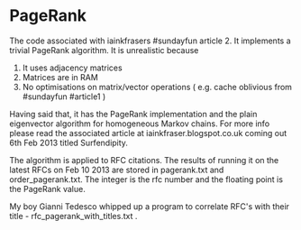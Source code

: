 PageRank
========

The code associated with iainkfrasers #sundayfun article 2. It implements a trivial PageRank 
algorithm. It is unrealistic because 

1. It uses adjacency matrices 
2. Matrices are in RAM
3. No optimisations on matrix/vector operations ( e.g. cache oblivious from #sundayfun #article1 )

Having said that, it has the PageRank implementation and the plain eigenvector algorithm for
homogeneous Markov chains. For more info please read the associated article at 
iainkfraser.blogspot.co.uk coming out 6th Feb 2013 titled Surfendipity.

The algorithm is applied to RFC citations. The results of running it on the latest RFCs on Feb 10 2013
are stored in pagerank.txt and order_pagerank.txt. The integer is the rfc number and the floating point
is the PageRank value.

My boy Gianni Tedesco whipped up a program to correlate RFC's with their title - rfc_pagerank_with_titles.txt .

